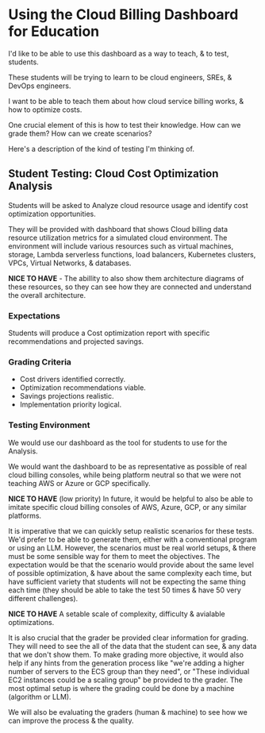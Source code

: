 # Using the Cloud Billing Dashboard for Education

I'd like to be able to use this dashboard as a way to teach, & to test, students.

These students will be trying to learn to be cloud engineers, SREs, & DevOps engineers.

I want to be able to teach them about how cloud service billing works, & how to optimize costs.

One crucial element of this is how to test their knowledge. How can we grade them? How can we create scenarios?

Here's a description of the kind of testing I'm thinking of.

## Student Testing: Cloud Cost Optimization Analysis

Students will be asked to Analyze cloud resource usage and identify cost optimization opportunities.

They will be provided with dashboard that shows Cloud billing data resource utilization metrics for a simulated cloud environment.
The environment will include various resources such as virtual machines, storage,
Lambda serverless functions, load balancers, Kubernetes clusters, VPCs, Virtual Networks, & databases.

**NICE TO HAVE** - The abillity to also show them architecture diagrams of these resources,
so they can see how they are connected and understand the overall architecture.

### Expectations

Students will produce a Cost optimization report with specific recommendations and projected savings.

### Grading Criteria

- Cost drivers identified correctly.
- Optimization recommendations viable.
- Savings projections realistic.
- Implementation priority logical.

### Testing Environment

We would use our dashboard as the tool for students to use for the Analysis.

We would want the dashboard to be as representative as possible of real cloud billing consoles, while being
platform neutral so that we were not teaching AWS or Azure or GCP specifically.

**NICE TO HAVE** (low priority) In future, it would be helpful to also be able to imitate specific cloud
billing consoles of AWS, Azure, GCP, or any similar platforms.

It is imperative that we can quickly setup realistic scenarios for these tests. We'd prefer to be able to generate them, either with a conventional program or using an LLM. However, the scenarios must be real
world setups, & there must be some sensible way for them to meet the objectives. The expectation would be
that the scenario would provide about the same level of possible optimization, & have about the same
complexity each time, but have sufficient variety that students will not be expecting the same thing
each time (they should be able to take the test 50 times & have 50 very different challenges).

**NICE TO HAVE** A setable scale of complexity, difficulty & avialable optimizations.

It is also crucial that the grader be provided clear information for grading. They will need to see the all
of the data that the student can see, & any data that we don't show them. To make grading more objective,
it would also help if any hints from the generation process like "we're adding a higher number of servers
to the ECS group than they need", or "These individual EC2 instances could be a scaling group" be provided
to the grader. The most optimal setup is where the grading could be done by a machine (algorithm or LLM).

We will also be evaluating the graders (human & machine) to see how we can improve the process & the
quality.
